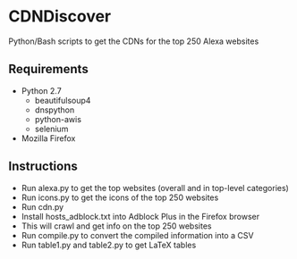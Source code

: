 # CDNDiscover
Python/Bash scripts to get the CDNs for the top 250 Alexa websites

## Requirements
- Python 2.7
    * beautifulsoup4
    * dnspython
    * python-awis
    * selenium
- Mozilla Firefox

## Instructions
- Run alexa.py to get the top websites (overall and in top-level categories)
- Run icons.py to get the icons of the top 250 websites
- Run cdn.py
- Install hosts_adblock.txt into Adblock Plus in the Firefox browser
- This will crawl and get info on the top 250 websites
- Run compile.py to convert the compiled information into a CSV
- Run table1.py and table2.py to get LaTeX tables